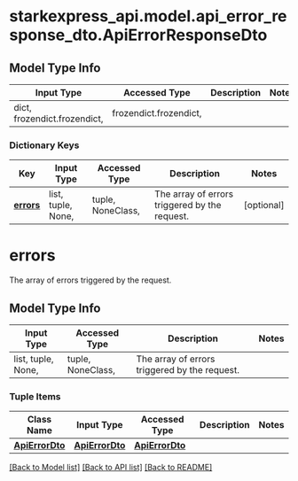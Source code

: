 # starkexpress_api.model.api_error_response_dto.ApiErrorResponseDto

## Model Type Info
Input Type | Accessed Type | Description | Notes
------------ | ------------- | ------------- | -------------
dict, frozendict.frozendict,  | frozendict.frozendict,  |  | 

### Dictionary Keys
Key | Input Type | Accessed Type | Description | Notes
------------ | ------------- | ------------- | ------------- | -------------
**[errors](#errors)** | list, tuple, None,  | tuple, NoneClass,  | The array of errors triggered by the request. | [optional] 

# errors

The array of errors triggered by the request.

## Model Type Info
Input Type | Accessed Type | Description | Notes
------------ | ------------- | ------------- | -------------
list, tuple, None,  | tuple, NoneClass,  | The array of errors triggered by the request. | 

### Tuple Items
Class Name | Input Type | Accessed Type | Description | Notes
------------- | ------------- | ------------- | ------------- | -------------
[**ApiErrorDto**](ApiErrorDto.md) | [**ApiErrorDto**](ApiErrorDto.md) | [**ApiErrorDto**](ApiErrorDto.md) |  | 

[[Back to Model list]](../../README.md#documentation-for-models) [[Back to API list]](../../README.md#documentation-for-api-endpoints) [[Back to README]](../../README.md)

